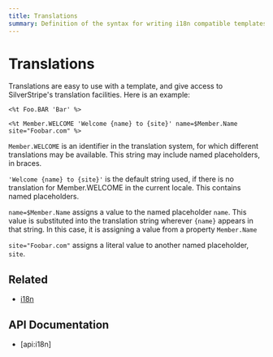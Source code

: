 ```yaml
---
title: Translations
summary: Definition of the syntax for writing i18n compatible templates.
---
```

# Translations

Translations are easy to use with a template, and give access to SilverStripe's translation facilities. Here is an 
example:

	<%t Foo.BAR 'Bar' %>

    <%t Member.WELCOME 'Welcome {name} to {site}' name=$Member.Name site="Foobar.com" %>

`Member.WELCOME` is an identifier in the translation system, for which different translations may be available. This 
string may include named placeholders, in braces.

`'Welcome {name} to {site}'` is the default string used, if there is no translation for Member.WELCOME in the current 
locale. This contains named placeholders.

`name=$Member.Name` assigns a value to the named placeholder `name`. This value is substituted into the translation 
string wherever `{name}` appears in that string. In this case, it is assigning a value from a property `Member.Name`

`site="Foobar.com"` assigns a literal value to another named placeholder, `site`.

## Related

* [i18n](../i18n)

## API Documentation

* [api:i18n]